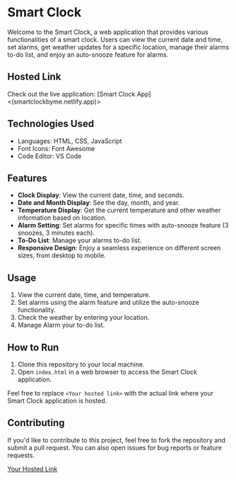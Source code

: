 # Smart Clock

Welcome to the Smart Clock, a web application that provides various functionalities of a smart clock. Users can view the current date and time, set alarms, get weather updates for a specific location, manage their alarms to-do list, and enjoy an auto-snooze feature for alarms.

## Hosted Link

Check out the live application: [Smart Clock App]<(smartclockbyme.netlify.app)>

## Technologies Used

- Languages: HTML, CSS, JavaScript
- Font Icons: Font Awesome
- Code Editor: VS Code

## Features

- **Clock Display**: View the current date, time, and seconds.
- **Date and Month Display**: See the day, month, and year.
- **Temperature Display**: Get the current temperature and other weather information based on location.
- **Alarm Setting**: Set alarms for specific times with auto-snooze feature (3 snoozes, 3 minutes each).
- **To-Do List**: Manage your alarms to-do list.
- **Responsive Design**: Enjoy a seamless experience on different screen sizes, from desktop to mobile.

## Usage

1. View the current date, time, and temperature.
2. Set alarms using the alarm feature and utilize the auto-snooze functionality.
3. Check the weather by entering your location.
4. Manage Alarm your to-do list.

## How to Run

1. Clone this repository to your local machine.
2. Open `index.html` in a web browser to access the Smart Clock application.

Feel free to replace `<Your hosted link>` with the actual link where your Smart Clock application is hosted.

## Contributing

If you'd like to contribute to this project, feel free to fork the repository and submit a pull request. You can also open issues for bug reports or feature requests.

[Your Hosted Link](<Your hosted link>)
